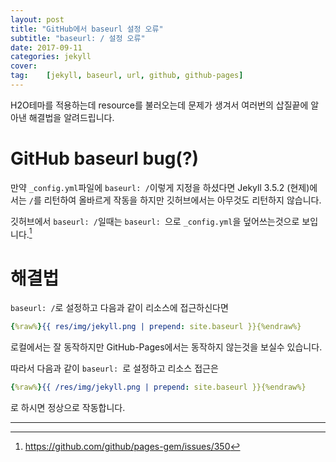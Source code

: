 ```yaml
---
layout: post
title: "GitHub에서 baseurl 설정 오류" 
subtitle: "baseurl: / 설정 오류"
date: 2017-09-11
categories: jekyll
cover:
tag:    [jekyll, baseurl, url, github, github-pages]
---
```


H2O테마를 적용하는데 resource를 불러오는데 문제가 생겨서 여러번의 
삽질끝에 알아낸 해결법을 알려드립니다.

# GitHub baseurl bug(?) 
만약 `_config.yml`파일에 `baseurl: /`이렇게 지정을 하셨다면
Jekyll 3.5.2 (현제)에서는 `/`를 리턴하여 올바르게 작동을 하지만
깃허브에서는 아무것도 리턴하지 않습니다. 

깃허브에서 `baseurl: /`일때는 `baseurl: `으로 `_config.yml`을 덮어쓰는것으로 보입니다.[^1]
 

# 해결법
`baseurl: /`로 설정하고 다음과 같이 리소스에 접근하신다면 
```yml
{%raw%}{{ res/img/jekyll.png | prepend: site.baseurl }}{%endraw%}
```
로컬에서는 잘 동작하지만 GitHub-Pages에서는 동작하지 않는것을 보실수 있습니다.

따라서 다음과 같이 `baseurl: `로 설정하고 리소스 접근은
```yml
{%raw%}{{ /res/img/jekyll.png | prepend: site.baseurl }}{%endraw%}
```
로 하시면 정상으로 작동합니다.

---
[^1]: <https://github.com/github/pages-gem/issues/350> 